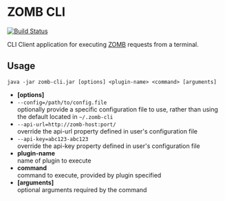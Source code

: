 # ZOMB CLI
[![Build Status](https://drone.io/github.com/shrimpza/zomb-cli/status.png)](https://drone.io/github.com/shrimpza/zomb-cli/latest)

CLI Client application for executing [ZOMB](https://github.com/shrimpza/zomb/)
requests from a terminal.

## Usage

`java -jar zomb-cli.jar [options] <plugin-name> <command> [arguments]`

- **[options]**
 - `--config=/path/to/config.file`<br/>
   optionally provide a specific configuration file to use, rather than using
   the default located in `~/.zomb-cli`
 - `--api-url=http://zomb-host:port/`<br/>
   override the api-url property defined in user's configuration file
 - `--api-key=abc123-abc123`<br/>
   override the api-key property defined in user's configuration file
- **plugin-name**<br/>
  name of plugin to execute
- **command**<br/>
  command to execute, provided by plugin specified
- **[arguments]**<br/>
  optional arguments required by the command
